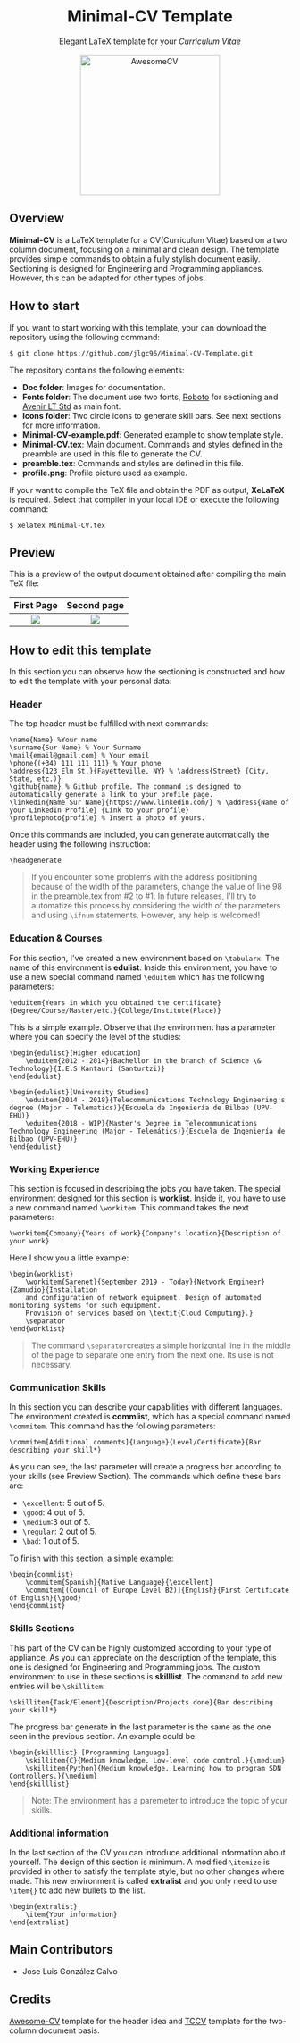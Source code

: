 <h1 align="center">Minimal-CV Template</h1>
<p align="center">Elegant LaTeX template for your <i>Curriculum Vitae</i><br><br>
	<img alt="AwesomeCV" src="https://github.com/jlgc96/Minimal-CV-Template/raw/master/doc/icon.png" width="250px" />
</p>

## Overview
**Minimal-CV** is a LaTeX template for a CV(Curriculum Vitae) based on a two column document, focusing on a minimal and clean design. The template provides simple commands to obtain a fully stylish document  easily. Sectioning is designed for Engineering and Programming appliances. However, this can be adapted for other types of jobs.

## How to start
If you want to start working with this template, your can download the repository using the following command:

`$ git clone https://github.com/jlgc96/Minimal-CV-Template.git`

The repository contains the following elements:
- **Doc folder**: Images for documentation.
- **Fonts folder**: The document use two fonts, [Roboto](https://fonts.google.com/specimen/Roboto) for sectioning and [Avenir LT Std](https://profont.net/family/avenir-lt-std.html) as main font.
- **Icons folder**: Two circle icons to generate skill bars. See next sections for more information.
- **Minimal-CV-example.pdf**: Generated example to show template style.
- **Minimal-CV.tex**: Main document. Commands and styles defined in the preamble are used in this file to generate the CV.
- **preamble.tex**: Commands and styles are defined in this file.
- **profile.png**: Profile picture used as example.

If your want to compile the TeX file and obtain the PDF as output, **XeLaTeX** is required. Select that compiler in your local IDE or execute the following command:

`$ xelatex Minimal-CV.tex`

## Preview

This is a preview of the output document obtained after compiling the main TeX file:

| First Page | Second page |
|:---:|:---:|
| [![](https://github.com/jlgc96/Minimal-CV-Template/raw/master/doc/Minimal-CV-example-1.png)](https://github.com/jlgc96/Minimal-CV-Template/raw/master/Minimal-CV-example.pdf)  | [![](https://github.com/jlgc96/Minimal-CV-Template/raw/master/doc/Minimal-CV-example-2.png)](https://github.com/jlgc96/Minimal-CV-Template/raw/master/Minimal-CV-example.pdf) |

## How to edit this template

In this section you can observe how the sectioning is constructed and how to edit the template with your personal data:

### Header

The top header must be fulfilled with next commands:

```
\name{Name} %Your name
\surname{Sur Name} % Your Surname
\mail{email@gmail.com} % Your email
\phone{(+34) 111 111 111} % Your phone
\address{123 Elm St.}{Fayetteville, NY} % \address{Street} {City, State, etc.)}
\github{name} % Github profile. The command is designed to automatically generate a link to your profile page.
\linkedin{Name Sur Name}{https://www.linkedin.com/} % \address{Name of your LinkedIn Profile} {Link to your profile}
\profilephoto{profile} % Insert a photo of yours.
```

Once this commands are included, you can generate automatically the header using the following instruction:

`\headgenerate`

>If you encounter some problems with the address positioning because of the width of the parameters, change the value of line 98 in the preamble.tex from #2 to #1. In future releases, I'll try to automatize this process by considering the width of the parameters and using `\ifnum` statements. However, any help is welcomed!

### Education & Courses

For this section, I've created a new environment based on `\tabularx`. The name of this environment is **edulist**. Inside this environment, you have to use a new special command named `\eduitem` which has the following parameters:

`\eduitem{Years in which you obtained the certificate}{Degree/Course/Master/etc.}{College/Institute(Place)}`

This is a simple example. Observe that the environment has a parameter where you can specify the level of the studies:
```
\begin{edulist}[Higher education]
	\eduitem{2012 - 2014}{Bachellor in the branch of Science \& Technology}{I.E.S Kantauri (Santurtzi)}
\end{edulist}

\begin{edulist}[University Studies]
	\eduitem{2014 - 2018}{Telecommunications Technology Engineering's degree (Major - Telematics)}{Escuela de Ingeniería de Bilbao (UPV-EHU)}
	\eduitem{2018 - WIP}{Master's Degree in Telecommunications Technology Engineering (Major - Telemátics)}{Escuela de Ingeniería de Bilbao (UPV-EHU)}
\end{edulist}
```
### Working Experience

This section is focused in describing the jobs you have taken. The special environment designed for this section is **worklist**. Inside it, you have to use a new command named `\workitem`. This command takes the next parameters:

`\workitem{Company}{Years of work}{Company's location}{Description of your work}`

Here I show you a little example:

```
\begin{worklist}
	\workitem{Sarenet}{September 2019 - Today}{Network Engineer}{Zamudio}{Installation
	and configuration of network equipment. Design of automated monitoring systems for such equipment. 
    Provision of services based on \textit{Cloud Computing}.}
	\separator
\end{worklist}
```

> The command `\separator`creates a simple horizontal line in the middle of the page to separate one entry from the next one. Its use is not necessary. 

### Communication Skills

In this section you can describe your capabilities with different languages. The environment created is **commlist**, which has a special command named `\commitem`. This command has the following parameters: 

`\commitem[Additional comments]{Language}{Level/Certificate}{Bar describing your skill*}`

As you can see, the last parameter will create a progress bar according to your skills (see Preview Section). The commands which define these bars are:
- `\excellent`: 5 out of 5.
- `\good`: 4 out of 5.
- `\medium`:3 out of 5.
- `\regular`: 2 out of 5.
- `\bad`: 1 out of 5.

To finish with this section, a simple example:
```
\begin{commlist}
	\commitem{Spanish}{Native Language}{\excellent}
	\commitem[(Council of Europe Level B2)]{English}{First Certificate of English}{\good}
\end{commlist}
```

### Skills Sections

This part of the CV can be highly customized according to your type of appliance. As you can appreciate on the description of the template, this one is designed for Engineering and Programming jobs. The custom environment to use in these sections is **skilllist**. The command to add new entries will be `\skillitem`:

`\skillitem{Task/Element}{Description/Projects done}{Bar describing your skill*}`

The progress bar generate in the last parameter is the same as the one seen in the previous section. An example could be:
```
\begin{skilllist} [Programming Language]
	\skillitem{C}{Medium knowledge. Low-level code control.}{\medium}
	\skillitem{Python}{Medium knowledge. Learning how to program SDN Controllers.}{\medium}
\end{skilllist}
```
>Note: The environment has a paremeter to introduce the topic of your skills.

### Additional information 

In the last section of the CV you can introduce additional information about yourself. The design of this section is minimum. A modified `\itemize` is provided in other to satisfy the template style, but no other changes where made. This new environment is called **extralist** and you only need to use `\item{}` to add new bullets to the list.

```
\begin{extralist}
	\item{Your information}
\end{extralist}
```
## Main Contributors
- Jose Luis González Calvo 

## Credits
[Awesome-CV](https://github.com/posquit0/Awesome-CV) template for the header idea and [TCCV](https://github.com/ntd/tccv/) template for the two-column document basis. 
